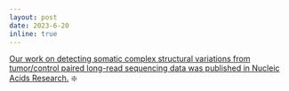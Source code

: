 ```yaml
---
layout: post
date: 2023-6-20
inline: true
---
```



[Our work on detecting somatic complex structural variations from tumor/control paired long-read sequencing data was published in Nucleic Acids Research.](https://academic.oup.com/nar/advance-article/doi/10.1093/nar/gkad526/7201946) :sparkle:

